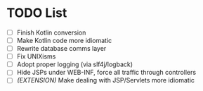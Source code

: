 # TODO List
- [ ] Finish Kotlin conversion
- [ ] Make Kotlin code more idiomatic
- [ ] Rewrite database comms layer
- [ ] Fix UNIXisms
- [ ] Adopt proper logging (via slf4j/logback)
- [ ] Hide JSPs under WEB-INF, force all traffic through controllers
- [ ] _(EXTENSION)_ Make dealing with JSP/Servlets more idiomatic

